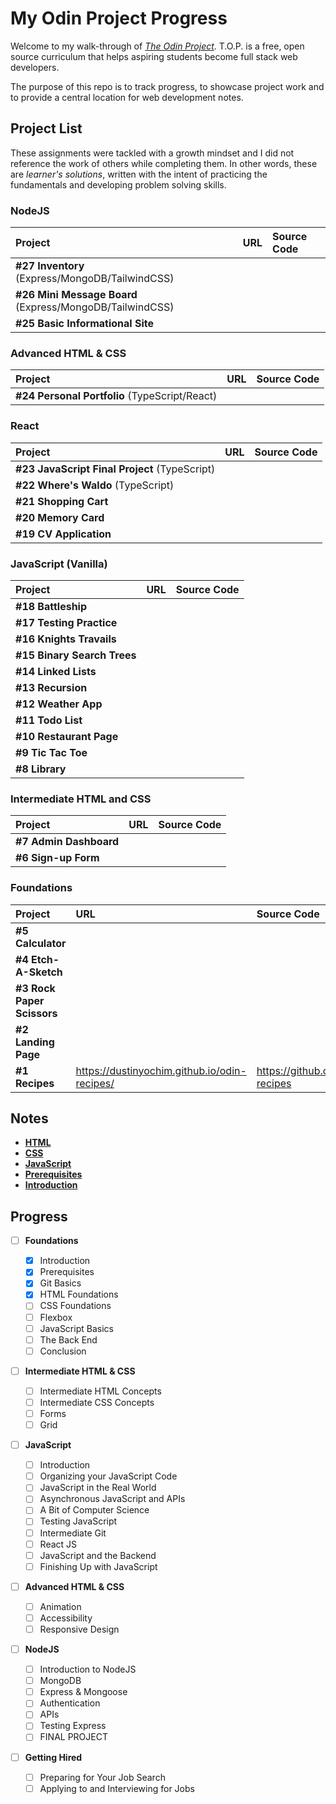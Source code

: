 # My Odin Project Progress

Welcome to my walk-through of [_The Odin Project_](https://www.theodinproject.com). T.O.P. is a free, open source curriculum that helps aspiring students become full stack web developers.

The purpose of this repo is to track progress, to showcase project work and to provide a central location for web development notes.

## Project List

These assignments were tackled with a growth mindset and I did not reference the work of others while completing them. In other words, these are _learner's solutions_, written with the intent of practicing the fundamentals and developing problem solving skills.

### NodeJS

| Project                                                  | URL                                                                              | Source Code                                                       |
| :------------------------------------------------------- | :------------------------------------------------------------------------------- | :---------------------------------------------------------------- |
| **#27 Inventory** (Express/MongoDB/TailwindCSS)          |                                                                                  |                                                                   |
| **#26 Mini Message Board** (Express/MongoDB/TailwindCSS) |                                                                                  |                                                                   |
| **#25 Basic Informational Site**                         |                                                                                  |                                                                   |

### Advanced HTML & CSS

| Project                                       | URL                             | Source Code                                   |
| :-------------------------------------------- | :------------------------------ | :-------------------------------------------- |
| **#24 Personal Portfolio** (TypeScript/React) |                                 |                                               |

### React

| Project                                       | URL                                                        | Source Code                                                       |
| :-------------------------------------------- | :--------------------------------------------------------- | :---------------------------------------------------------------- |
| **#23 JavaScript Final Project** (TypeScript) |                                                            |                                                                   |
| **#22 Where's Waldo** (TypeScript)            |                                                            |                                                                   |
| **#21 Shopping Cart**                         |                                                            |                                                                   |
| **#20 Memory Card**                           |                                                            |                                                                   |
| **#19 CV Application**                        |                                                            |                                                                   |

### JavaScript (Vanilla)

| Project                     | URL                                                         | Source Code                                                  |
| :-------------------------- | :---------------------------------------------------------- | :----------------------------------------------------------- |
| **#18 Battleship**          |                                                             |                                                              |
| **#17 Testing Practice**    |                                                             |                                                              |
| **#16 Knights Travails**    |                                                             |                                                              |
| **#15 Binary Search Trees** |                                                             |                                                              |
| **#14 Linked Lists**        |                                                             |                                                              |
| **#13 Recursion**           |                                                             |                                                              |
| **#12 Weather App**         |                                                             |                                                              |
| **#11 Todo List**           |                                                             |                                                              |
| **#10 Restaurant Page**     |                                                             |                                                              |
| **#9 Tic Tac Toe**          |                                                             |                                                              |
| **#8 Library**              |                                                             |                                                              |

### Intermediate HTML and CSS

| Project                | URL                                                         | Source Code                                              |
| :--------------------- | :---------------------------------------------------------- | :------------------------------------------------------- |
| **#7 Admin Dashboard** |                                                             |                                                          |
| **#6 Sign-up Form**    |                                                             |                                                          |

### Foundations

| Project                    | URL                                                             | Source Code                                                  |
| :------------------------- | :-------------------------------------------------------------- | :----------------------------------------------------------- |
| **#5 Calculator**          |                                                                 |                                                              |
| **#4 Etch-A-Sketch**       |                                                                 |                                                              |
| **#3 Rock Paper Scissors** |                                                                 |                                                              |
| **#2 Landing Page**        |                                                                 |                                                              |
| **#1 Recipes**             | https://dustinyochim.github.io/odin-recipes/                    | https://github.com/DustinYochim/odin-recipes                                                  |

## Notes

- [**HTML**](html.md)
- [**CSS**](css.md)
- [**JavaScript**](js.md)
- [**Prerequisites**](prerequisites.md)
- [**Introduction**](introduction.md)

## Progress


- [ ] **Foundations** 

  - [X] Introduction
  - [X] Prerequisites
  - [X] Git Basics
  - [X] HTML Foundations
  - [ ] CSS Foundations
  - [ ] Flexbox
  - [ ] JavaScript Basics
  - [ ] The Back End
  - [ ] Conclusion

- [ ] **Intermediate HTML & CSS**

  - [ ] Intermediate HTML Concepts
  - [ ] Intermediate CSS Concepts
  - [ ] Forms
  - [ ] Grid

- [ ] **JavaScript**

  - [ ] Introduction
  - [ ] Organizing your JavaScript Code
  - [ ] JavaScript in the Real World
  - [ ] Asynchronous JavaScript and APIs
  - [ ] A Bit of Computer Science
  - [ ] Testing JavaScript
  - [ ] Intermediate Git
  - [ ] React JS
  - [ ] JavaScript and the Backend
  - [ ] Finishing Up with JavaScript

- [ ] **Advanced HTML & CSS**

  - [ ] Animation
  - [ ] Accessibility
  - [ ] Responsive Design

- [ ] **NodeJS**

  - [ ] Introduction to NodeJS
  - [ ] MongoDB
  - [ ] Express & Mongoose
  - [ ] Authentication
  - [ ] APIs
  - [ ] Testing Express
  - [ ] FINAL PROJECT

- [ ] **Getting Hired**
  - [ ] Preparing for Your Job Search
  - [ ] Applying to and Interviewing for Jobs
